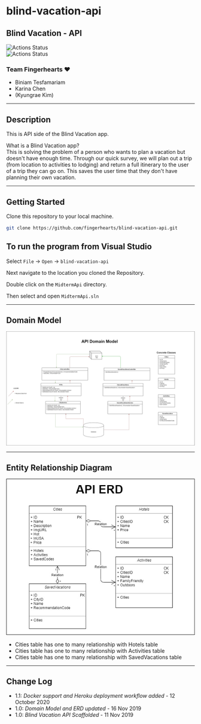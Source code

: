 # blind-vacation-api

## Blind Vacation - API

![Actions Status](https://github.com/fingerhearts/blind-vacation-api/workflows/build/badge.svg)  
![Actions Status](https://github.com/fingerhearts/blind-vacation-api/workflows/deploy/badge.svg)

### Team Fingerhearts ❤

* Biniam Tesfamariam
* Karina Chen
* (Kyungrae Kim)

---

## Description

This is API side of the Blind Vacation app.

What is a Blind Vacation app?  
This is solving the problem of a person who wants to plan a vacation but doesn't have enough time.  Through our quick survey, we will plan out a trip (from location to activities to lodging) and return a full itinerary to the user of a trip they can go on.  This saves the user time that they don't have planning their own vacation.

---

## Getting Started

Clone this repository to your local machine.

```bash
git clone https://github.com/fingerhearts/blind-vacation-api.git
```

## To run the program from Visual Studio

Select ```File``` -> ```Open``` -> ```blind-vacation-api```

Next navigate to the location you cloned the Repository.

Double click on the ```MidtermApi``` directory.

Then select and open ```MidtermApi.sln```

---

## Domain Model

![Domain Model](https://github.com/fingerhearts/blind-vacation-api/blob/development/assets/domain-model-api-ver1.1.jpg)

---

## Entity Relationship Diagram

![ERD](https://github.com/fingerhearts/blind-vacation-api/blob/development/assets/erd-api-ver1.1.jpg)

* Cities table has one to many relationship with Hotels table
* Cities table has one to many relationship with Activities table
* Cities table has one to many relationship with SavedVacations table

---

## Change Log

* 1.1: *Docker support and Heroku deployment workflow added* - 12 October 2020
* 1.0: *Domain Model and ERD updated* - 16 Nov 2019
* 1.0: *Blind Vacation API Scaffolded* - 11 Nov 2019
